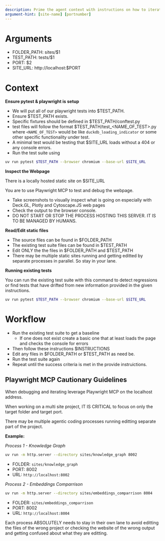 ```yaml
---
description: Prime the agent context with instructions on how to iteratively develop a local website and ensure there is a minimal pytest suite setup for playwright testing.
argument-hint: [site-name] [portnumber]
---
```


# Arguments


- FOLDER_PATH: sites/$1
- TEST_PATH: tests/$1
- PORT: $2
- SITE_URL: http://localhost:$PORT

# Context

**Ensure pytest & playwright is setup**

- We will put all of our playwright tests into $TEST_PATH.
- Ensure $TEST_PATH exists.
- Specific fixtures should be defined in $TEST_PATH/conftest.py
- test files will follow the format $TEST_PATH/test_<NAME_OF_TEST>.py where `<NAME_OF_TEST>` would be like `duckdb_loading_indicator` or some other specific functionality under test.
- A minimal test would be testing that $SITE_URL loads without a 404 or any console errors.
- Run the test suite using

```sh
uv run pytest $TEST_PATH --browser chromium --base-url $SITE_URL
```

**Inspect the Webpage**

There is a locally hosted static site on $SITE_URL

You are to use Playwright MCP to test and debug the webpage.
- Take screenshots to visually inspect what is going on especially with Deck.GL, Plotly and Cytoscape.JS web pages
- Check the output to the browser console.
- DO NOT START OR STOP THE PROCESS HOSTING THIS SERVER. IT IS TO BE MANAGED BY HUMANS.

**Read/Edit static files**

- The source files can be found in $FOLDER_PATH
- The existing test suite files can be found in $TEST_PATH
- Edit ONLY the the files in $FOLDER_PATH and $TEST_PATH
- There may be multiple static sites running and getting editted by separate processes in parallel. So stay in your lane.

**Running existing tests**

You can run the existing test suite with this command to detect regressions or find tests that have drifted from new information provided in the given instructions.

```sh
uv run pytest $TEST_PATH --browser chromium --base-url $SITE_URL
```

# Workflow

- Run the existing test suite to get a baseline
    - If one does not exist create a basic one that at least loads the page and checks the console for errors
- Then follow these instructions $INSTRUCTIONS
- Edit any files in $FOLDER_PATH or $TEST_PATH as need be.
- Run the test suite again
- Repeat until the success criteria is met in the provide instruictions.

## Playwright MCP Cautionary Guidelines

When debugging and iterating leverage Playwright MCP on the localhost address.

When working on a multi site project, IT IS CRITICAL to focus on only the target folder and target port.

There may be multiple agentic coding processes running editting separate part of the project.

**Example:**

_Process 1 - Knowledge Graph_

```sh
uv run -m http.server --directory sites/knowledge_graph 8002
```

- FOLDER: `sites/knowledge_graph`
- PORT: 8002
- URL: `http://localhost:8002`

_Process 2 - Embeddings Comparrison_

```sh
uv run -m http.server --directory sites/embeddings_comparrison 8004
```

- FOLDER: `sites/embeddings_comparrison`
- PORT: 8002
- URL: `http://localhost:8004`

Each process ABSOLUTELY needs to stay in their own lane to avoid editting the files of the wrong project or checking the website of the wrong output and getting confused about what they are editting.